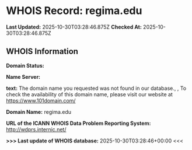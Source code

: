 # WHOIS Record: regima.edu

**Last Updated:** 2025-10-30T03:28:46.875Z
**Checked At:** 2025-10-30T03:28:46.875Z

## WHOIS Information

**Domain Status:** 

**Name Server:** 

**text:** The domain name you requested was not found in our database., , To check the availability of this domain name, please visit our website at https://www.101domain.com/

**Domain Name:** regima.edu

**URL of the ICANN WHOIS Data Problem Reporting System:** http://wdprs.internic.net/

**>>> Last update of WHOIS database:** 2025-10-30T03:28:46+00:00 <<<

